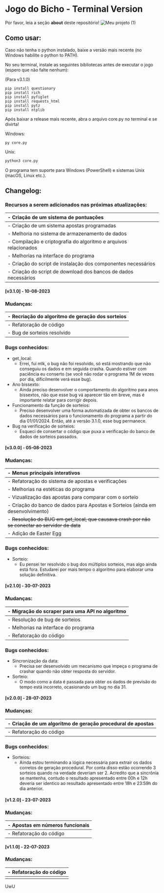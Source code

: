 # Jogo do Bicho - Terminal Version 

Por favor, leia a seção __about__ deste repositório! 
![Meu projeto (1)](https://github.com/TiaLiliUwU/jogo-do-bicho/assets/72944953/46a62d04-cea2-4acb-a705-375d80a13d1f)


## Como usar:

Caso não tenha o python instalado, baixe a versão mais recente (no Windows habilite o python to PATH).

No seu terminal, instale as seguintes bibliotecas antes de executar o jogo (espero que não falte nenhum):

(Para v3.1.0)
```shell
pip install questionary
pip install rich
pip install pyfiglet
pip install requests_html
pip install pytz
pip install ntplib
```

Após baixar a release mais recente, abra o arquivo core.py no terminal e se divirta!


Windows:
```shell
py core.py
```

Unix:
```sh
python3 core.py
```

O programa tem suporte para Windows (PowerShell) e sistemas Unix (macOS, Linux etc.).

## Changelog:

### Recursos a serem adicionados nas próximas atualizações:

| - Criação de um sistema de pontuações |
| :--------------------------------------------------- |
| - Criação de um sistema apostas programadas |
| - Melhoria no sistema de armazenamento de dados |
| - Compilação e criptografia do algoritmo e arquivos relacionados |
| - Melhorias na interface do programa |
| - Criação do script de instalação dos componentes necessários |
| - Criação do script de download dos bancos de dados necessários |

#### [v3.1.0] - 10-08-2023

### Mudanças:

| - Recriação do algoritmo de geração dos sorteios |
| :--------------------- |
| - Refatoração de código |
| - Bug de sorteios resolvido |

### Bugs conhecidos: 

- get_local:
    - Errei, fui mlk, o bug não foi resolvido, só está mostrando que não conseguiu os dados e em seguida crasha. Quando estiver com paciência eu conserto (se você não rodar o programa 1M de vezes por dia, dificilmente verá esse bug).
- Ano bissexto:
    - Ainda preciso desenvolver o comportamento do algoritmo para anos bissextos, não que esse bug vá aparecer tão em breve, mas é importante relatar para corrigir depois.
- Funcionamento da função de sorteios:
    - Preciso desenvolver uma forma automatizada de obter os bancos de dados necessários para o funcionamento do programa a partir do dia 01/01/2024. Então, até a versão 3.1.0, esse bug permanece.
- Bug na verificação de sorteios:
    - Esqueci de consertar o código que puxa a verificação do banco de dados de sorteios passados.

#### [v3.0.0] - 05-08-2023

### Mudanças:

| - Menus principais interativos |
| :--------------------- |
| - Refatoração do sistema de apostas e verificações |
| - Melhorias na estéticas do programa |
| - Vizualização das apostas para comparar com o sorteio |
| - Criação do banco de dados para Apostas e Sorteios (ainda em desenvolvimento) |
| - ~~Resolução do BUG em get_local, que causava crash por não se conectar ao servidor de data~~ |
| - Adição de Easter Egg |

### Bugs conhecidos: 

- Sorteio:
    - Eu pensei ter resolvido o bug dos múltiplos sorteios, mas algo ainda está fora. Estudarei por mais tempo o algoritmo para elaborar uma solução definitiva.

#### [v2.1.0] - 30-07-2023

### Mudanças:

| - Migração do scraper para uma API no algoritmo |
| :--------------------- |
| - Resolução de bug de sorteios |
| - Melhorias na interface do programa |
| - Refatoração do código |

### Bugs conhecidos: 

- Sincronização da data:
    - Precisa ser desenvolvido um mecanismo que impeça o programa de crashar quando não obter resposta do servidor.
- Sorteio:
    - O modo como a data é passada para obter os dados de previsão do tempo está incorreto, ocasionando um bug no dia 31.

#### [v2.0.0] - 28-07-2023

### Mudanças:

| - Criação de um algoritmo de geração procedural de apostas |
| :--------------------- |
| - Refatoração do código |

### Bugs conhecidos: 

- Sorteios:
    - Ainda estou terminando a lógica necessária para extrair os dados corretos de geração procedural. Por conta disso estão ocorrendo 3 sorteios quando na verdade deveriam ser 2. Acredito que a sincrônia se mantenha, contudo o resultado apresentado entre 00h e 12h deveria ser identico ao resultado apresentado entre 18h e 23:59h do dia anterior.

#### [v1.2.0] - 23-07-2023

### Mudanças:

| - Apostas em números funcionais |
| :--------------------- |
| - Refatoração do código |

#### [v1.1.0] - 22-07-2023

### Mudanças:

| - Refatoração do código |
| :--------------------- |
|  |

UwU